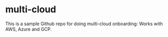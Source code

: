 # multi-cloud
 This is a sample Github repo for doing multi-cloud onboarding: Works with AWS, Azure and GCP.
